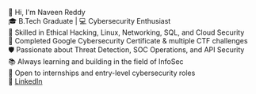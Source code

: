 👋 Hi, I'm Naveen Reddy<br>
🎓 B.Tech Graduate | 💻 Cybersecurity Enthusiast<br>
🔐 Skilled in Ethical Hacking, Linux, Networking, SQL, and Cloud Security<br>
🏅 Completed Google Cybersecurity Certificate & multiple CTF challenges<br>
🛡️ Passionate about Threat Detection, SOC Operations, and API Security<br>
📚 Always learning and building in the field of InfoSec<br>
📍 Open to internships and entry-level cybersecurity roles<br>
🔗 [LinkedIn](https://www.linkedin.com/in/naveenreddyperugu)

<!---
naveenreddy73866/naveenreddy73866 is a ✨ special ✨ repository because its `README.md` (this file) appears on your GitHub profile.
You can click the Preview link to take a look at your changes.
--->
